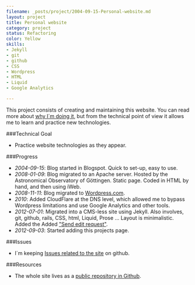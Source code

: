 ```yaml
---
filename: _posts/project/2004-09-15-Personal-website.md
layout: project
title: Personal website
category: project
status: Refactoring 
color: Yellow 
skills:
- Jekyll
- git
- github
- CSS
- Wordpress 
- HTML
- Liquid
- Google Analytics

---
```


This project consists of creating and maintaining this website. You can
read more about [why I´m doing it](/about), but from the technical point of view
it allows me to learn and practice new technologies.


###Technical Goal

* Practice website technologies as they appear.

###Progress

* *2004-09-15*:  Blog started in Blogspot. Quick to set-up, easy to use.
* *2008-01-09*:  Blog migrated to an Apache server. Hosted by the
  Astronomical Observatory of Göttingen. Static
  page. Coded in HTML by hand, and then using iWeb.
* *2008-11-11*:  Blog migrated to [Wordpress.com](http://wordpress.com).
* *2010*:  Added CloudFlare at the DNS level, which allowed me to
  bypass Wordpress limitations and use Google Analytics and other tools.
* *2012-07-01*:  Migrated into a CMS-less site using Jekyll. Also involves, git, github,
  rails, CSS, html, Liquid, Prose ... Layout is minimalistic. Added the
Added ["Send edit request"](/2012/07/01/jekyll-pull-requests/).
* *2012-09-03*:  Started adding this projects page.


###Issues

* I´m keeping [Issues related to the
  site](https://github.com/brunosan/brunosan.eu/issues) on github.


###Resources

* The whole site lives as a [public repository in
  Github](https://github.com/brunosan/brunosan.eu).

